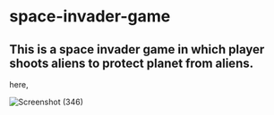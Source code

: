# space-invader-game
## This is a space invader game in which player  shoots aliens to protect planet from aliens. 
here,

![Screenshot (346)](https://user-images.githubusercontent.com/108029540/201361241-ffb40a9d-0eb4-41be-8a21-3328ff9530dc.png)
